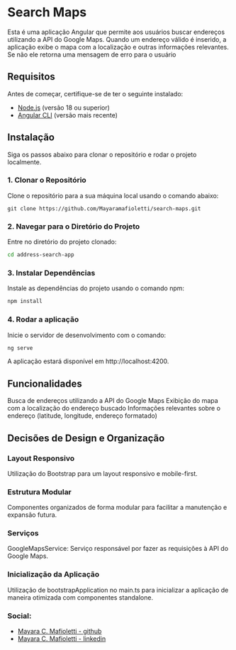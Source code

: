 # Search Maps


Esta é uma aplicação Angular que permite aos usuários buscar endereços utilizando a API do Google Maps. Quando um endereço válido é inserido, a aplicação exibe o mapa com a localização e outras informações relevantes. Se não ele retorna uma mensagem de erro para o usuário

## Requisitos

Antes de começar, certifique-se de ter o seguinte instalado:

- [Node.js](https://nodejs.org/) (versão 18 ou superior)
- [Angular CLI](https://angular.io/cli) (versão mais recente)

## Instalação

Siga os passos abaixo para clonar o repositório e rodar o projeto localmente.

### 1. Clonar o Repositório

Clone o repositório para a sua máquina local usando o comando abaixo:

```
git clone https://github.com/Mayaramafioletti/search-maps.git
```

### 2.  Navegar para o Diretório do Projeto

Entre no diretório do projeto clonado:

```bash
cd address-search-app
```
### 3.  Instalar Dependências

Instale as dependências do projeto usando o comando npm:

```bash
npm install
```
### 4. Rodar a aplicação

Inicie o servidor de desenvolvimento com o comando:

```bash
ng serve
```

A aplicação estará disponível em http://localhost:4200.


## Funcionalidades

Busca de endereços utilizando a API do Google Maps
Exibição do mapa com a localização do endereço buscado
Informações relevantes sobre o endereço (latitude, longitude, endereço formatado)
## Decisões de Design e Organização
### Layout Responsivo
 Utilização do Bootstrap para um layout responsivo e mobile-first.
### Estrutura Modular
Componentes organizados de forma modular para facilitar a manutenção e expansão futura.
### Serviços
GoogleMapsService: Serviço responsável por fazer as requisições à API do Google Maps.
### Inicialização da Aplicação
Utilização de bootstrapApplication no main.ts para inicializar a aplicação de maneira otimizada com componentes standalone.


### Social:
- [Mayara C. Mafioletti - github](https://github.com/Mayaramafioletti/)
- [Mayara C. Mafioletti - linkedin](https://www.linkedin.com/in/mayara-mafioletti/)
